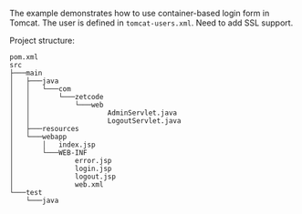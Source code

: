 The example demonstrates how to use container-based login form in Tomcat. The user is defined
in `tomcat-users.xml`.
Need to add SSL support. 


Project structure:

```
pom.xml
src
├───main
│   ├───java
│   │   └───com
│   │       └───zetcode
│   │           └───web
│   │                   AdminServlet.java
│   │                   LogoutServlet.java
│   ├───resources
│   └───webapp
│       │   index.jsp
│       └───WEB-INF
│               error.jsp
│               login.jsp
│               logout.jsp
│               web.xml
└───test
    └───java
```

